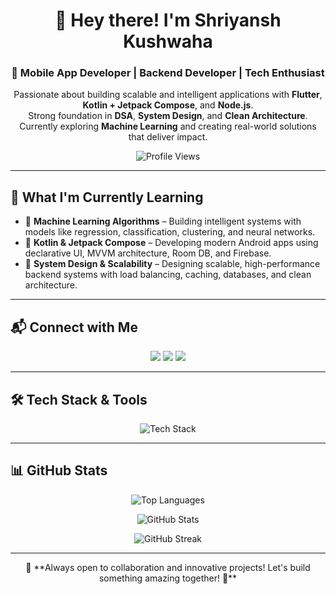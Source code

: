 <h1 align="center">👋 Hey there! I'm Shriyansh Kushwaha</h1>
<h3 align="center">🚀 Mobile App Developer | Backend Developer | Tech Enthusiast</h3>

<p align="center">
  Passionate about building scalable and intelligent applications with <b>Flutter</b>, <b>Kotlin + Jetpack Compose</b>, and <b>Node.js</b>. <br>
  Strong foundation in <b>DSA</b>, <b>System Design</b>, and <b>Clean Architecture</b>. <br>
  Currently exploring <b>Machine Learning</b> and creating real-world solutions that deliver impact.
</p>

<p align="center">
  <img src="https://komarev.com/ghpvc/?username=shriyanshkush&label=Profile%20views&color=0e75b6&style=flat" alt="Profile Views" />
</p>

---

## 🌱 What I'm Currently Learning
- 🔹 **Machine Learning Algorithms** – Building intelligent systems with models like regression, classification, clustering, and neural networks.
- 🔹 **Kotlin & Jetpack Compose** – Developing modern Android apps using declarative UI, MVVM architecture, Room DB, and Firebase.
- 🔹 **System Design & Scalability** – Designing scalable, high-performance backend systems with load balancing, caching, databases, and clean architecture.

---

## 📬 Connect with Me
<p align="center">
  <a href="mailto:shriyanshk133@gmail.com"><img src="https://img.shields.io/badge/Email-D14836?style=for-the-badge&logo=gmail&logoColor=white"/></a>
  <a href="https://www.linkedin.com/in/shriyansh-kushwaha-88357a28a" target="_blank"><img src="https://img.shields.io/badge/LinkedIn-0077B5?style=for-the-badge&logo=linkedin&logoColor=white"/></a>
  <a href="https://github.com/shriyanshkush" target="_blank"><img src="https://img.shields.io/badge/GitHub-181717?style=for-the-badge&logo=github&logoColor=white"/></a>
</p>

---

## 🛠 Tech Stack & Tools
<p align="center">
  <img src="https://skillicons.dev/icons?i=flutter,kotlin,dart,nodejs,express,firebase,mongodb,mysql,git,github,linux,python,javascript" alt="Tech Stack" />
</p>

---

## 📊 GitHub Stats
<p align="center">
  <img src="https://github-readme-stats.vercel.app/api/top-langs?username=shriyanshkush&show_icons=true&locale=en&layout=compact&theme=radical" alt="Top Languages" />
</p>
<p align="center">
  <img src="https://github-readme-stats.vercel.app/api?username=shriyanshkush&show_icons=true&theme=radical" alt="GitHub Stats" />
</p>

<p align="center">
  <img src="https://github-readme-streak-stats.herokuapp.com/?user=shriyanshkush&theme=radical" alt="GitHub Streak" />
</p>


---
<p align="center">
🎯 **Always open to collaboration and innovative projects! Let's build something amazing together! 🚀**
</p>
